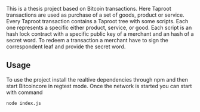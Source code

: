 This is a thesis project based on Bitcoin transactions.
Here Taproot transactions are used as purchase of a set of goods, product or service.
Every Taproot transaction contains a Taproot tree with some scripts. Each one represents a specific either product, service, or good.
Each script is an hash lock contract with a specific public key of a merchant and an hash of a secret word.
To redeem a transaction a merchant have to sign the correspondent leaf and provide the secret word.

## Usage
To use the project install the realtive dependencies through npm and then start Bitcoincore in regtest mode.
Once the network is started you can start with command 
```
node index.js
```
